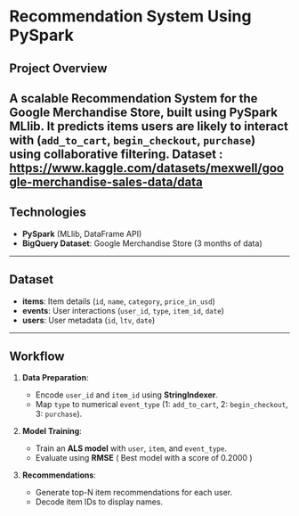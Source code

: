 # Recommendation System Using PySpark

## Project Overview
A scalable **Recommendation System** for the **Google Merchandise Store**, built using **PySpark MLlib**. It predicts items users are likely to interact with (`add_to_cart`, `begin_checkout`, `purchase`) using collaborative filtering.
Dataset : https://www.kaggle.com/datasets/mexwell/google-merchandise-sales-data/data
---

## Technologies
- **PySpark** (MLlib, DataFrame API)
- **BigQuery Dataset**: Google Merchandise Store (3 months of data)

---

## Dataset
- **items**: Item details (`id`, `name`, `category`, `price_in_usd`)
- **events**: User interactions (`user_id`, `type`, `item_id`, `date`)
- **users**: User metadata (`id`, `ltv`, `date`)

---

## Workflow
1. **Data Preparation**:
   - Encode `user_id` and `item_id` using **StringIndexer**.
   - Map `type` to numerical `event_type` (1: `add_to_cart`, 2: `begin_checkout`, 3: `purchase`).

2. **Model Training**:
   - Train an **ALS model** with `user`, `item`, and `event_type`.
   - Evaluate using **RMSE** ( Best model with a score of 0.2000 ) 

3. **Recommendations**:
   - Generate top-N item recommendations for each user.
   - Decode item IDs to display names.
